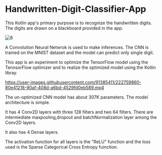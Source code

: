 # Handwritten-Digit-Classifier-App
This Kotlin app's primary purpose is to recognize the handwritten digits. The digits are drawn on a blackboard provided in the app.

![8](https://user-images.githubusercontent.com/91385411/222761335-26b95adb-78c7-4b0e-8eef-267887c85b5e.gif)

A Convolution Neural Netwrok is used to make inferences. The CNN is trained on the MNIST dataset and the model can predict only single digit.

This app is an experiment to optimize the TensorFlow model using the TennsorFlow optimizer and to realize the optimized model using the Kotlin libray.


https://user-images.githubusercontent.com/91385411/222759860-80e41218-90af-408d-a6bd-4529fd0eb589.mp4


The un-optimized CNN model has about 307K parameters.
The model architecture is simple.

It has 4 Conv2D layers with three 128 filters and two 64 filters.
There are intermediate maxpooling,dropout and batchNormalization layer among the Conv2D layers.

It also has 4 Dense layers.

The activation function for all layers is the "ReLU" function and the loss used is the Sparse Categorical Cross Entropy fuinction.
